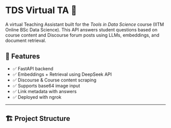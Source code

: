 # TDS Virtual TA 🤖

A virtual Teaching Assistant built for the *Tools in Data Science* course (IITM Online BSc Data Science). This API answers student questions based on course content and Discourse forum posts using LLMs, embeddings, and document retrieval.

## 🚀 Features

- ✅ FastAPI backend
- ✅ Embeddings + Retrieval using DeepSeek API
- ✅ Discourse & Course content scraping
- ✅ Supports base64 image input
- ✅ Link metadata with answers
- ✅ Deployed with ngrok

---

## 🏗️ Project Structure

